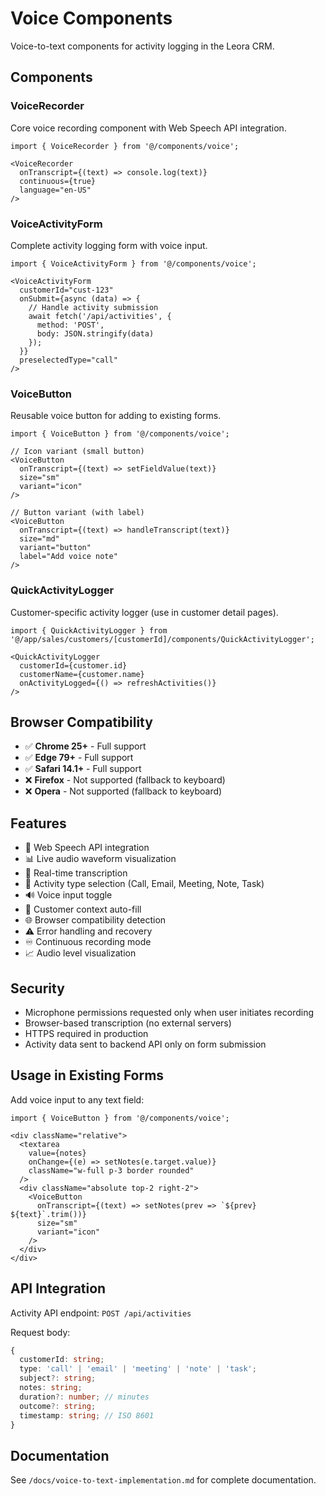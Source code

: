 # Voice Components

Voice-to-text components for activity logging in the Leora CRM.

## Components

### VoiceRecorder

Core voice recording component with Web Speech API integration.

```tsx
import { VoiceRecorder } from '@/components/voice';

<VoiceRecorder
  onTranscript={(text) => console.log(text)}
  continuous={true}
  language="en-US"
/>
```

### VoiceActivityForm

Complete activity logging form with voice input.

```tsx
import { VoiceActivityForm } from '@/components/voice';

<VoiceActivityForm
  customerId="cust-123"
  onSubmit={async (data) => {
    // Handle activity submission
    await fetch('/api/activities', {
      method: 'POST',
      body: JSON.stringify(data)
    });
  }}
  preselectedType="call"
/>
```

### VoiceButton

Reusable voice button for adding to existing forms.

```tsx
import { VoiceButton } from '@/components/voice';

// Icon variant (small button)
<VoiceButton
  onTranscript={(text) => setFieldValue(text)}
  size="sm"
  variant="icon"
/>

// Button variant (with label)
<VoiceButton
  onTranscript={(text) => handleTranscript(text)}
  size="md"
  variant="button"
  label="Add voice note"
/>
```

### QuickActivityLogger

Customer-specific activity logger (use in customer detail pages).

```tsx
import { QuickActivityLogger } from '@/app/sales/customers/[customerId]/components/QuickActivityLogger';

<QuickActivityLogger
  customerId={customer.id}
  customerName={customer.name}
  onActivityLogged={() => refreshActivities()}
/>
```

## Browser Compatibility

- ✅ **Chrome 25+** - Full support
- ✅ **Edge 79+** - Full support
- ✅ **Safari 14.1+** - Full support
- ❌ **Firefox** - Not supported (fallback to keyboard)
- ❌ **Opera** - Not supported (fallback to keyboard)

## Features

- 🎤 Web Speech API integration
- 📊 Live audio waveform visualization
- 💬 Real-time transcription
- 🎯 Activity type selection (Call, Email, Meeting, Note, Task)
- 🔊 Voice input toggle
- 👤 Customer context auto-fill
- 🌐 Browser compatibility detection
- ⚠️ Error handling and recovery
- ♾️ Continuous recording mode
- 📈 Audio level visualization

## Security

- Microphone permissions requested only when user initiates recording
- Browser-based transcription (no external servers)
- HTTPS required in production
- Activity data sent to backend API only on form submission

## Usage in Existing Forms

Add voice input to any text field:

```tsx
import { VoiceButton } from '@/components/voice';

<div className="relative">
  <textarea
    value={notes}
    onChange={(e) => setNotes(e.target.value)}
    className="w-full p-3 border rounded"
  />
  <div className="absolute top-2 right-2">
    <VoiceButton
      onTranscript={(text) => setNotes(prev => `${prev} ${text}`.trim())}
      size="sm"
      variant="icon"
    />
  </div>
</div>
```

## API Integration

Activity API endpoint: `POST /api/activities`

Request body:
```typescript
{
  customerId: string;
  type: 'call' | 'email' | 'meeting' | 'note' | 'task';
  subject?: string;
  notes: string;
  duration?: number; // minutes
  outcome?: string;
  timestamp: string; // ISO 8601
}
```

## Documentation

See `/docs/voice-to-text-implementation.md` for complete documentation.
